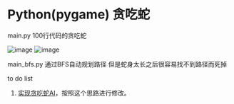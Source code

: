 # Python(pygame) 贪吃蛇

main.py 100行代码的贪吃蛇

![image](https://raw.githubusercontent.com/codetask/Snake-/master/1.png)
![image](https://raw.githubusercontent.com/codetask/Snake-/master/2.png)

main_bfs.py 通过BFS自动规划路径
但是蛇身太长之后很容易找不到路径而死掉

to do list
1. [实现贪吃蛇AI](http://mp.weixin.qq.com/s?__biz=MzA5ODUxOTA5Mg==&mid=211204280&idx=1&sn=4589891ff2ddff98058f44f3e9dd942e&scene=24&srcid=0923YmTbhMIczvNdLDgrgPMz#rd)，按照这个思路进行修改。